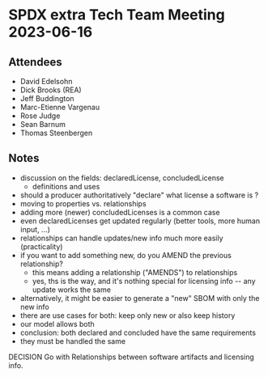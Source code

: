 # SPDX extra Tech Team Meeting 2023-06-16

## Attendees
* David Edelsohn
* Dick Brooks (REA)
* Jeff Buddington
* Marc-Etienne Vargenau
* Rose Judge
* Sean Barnum
* Thomas Steenbergen

## Notes

- discussion on the fields: declaredLicense, concludedLicense
  - definitions and uses
- should a producer authoritatively "declare" what license a software is ?
- moving to properties vs. relationships
- adding more (newer) concludedLicenses is a common case
- even declaredLicenses get updated regularly (better tools, more human input, ...)
- relationships can handle updates/new info much more easily (practicality)
- if you want to add something new, do you AMEND the previous relationship?
  - this means adding a relationship ("AMENDS") to relationships
  - yes, ths is the way, and it's nothing special for licensing info -- any update works the same
- alternatively, it might be easier to generate a "new" SBOM with only the new info
- there are use cases for both: keep only new or also keep history
- our model allows both
- conclusion: both declared and concluded have the same requirements
- they must be handled the same

DECISION
Go with Relationships between software artifacts and licensing info.
